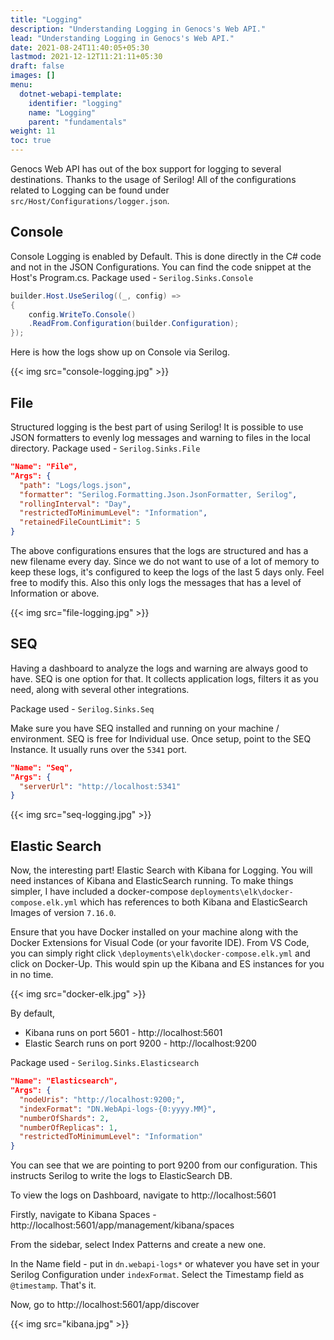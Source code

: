```yaml
---
title: "Logging"
description: "Understanding Logging in Genocs's Web API."
lead: "Understanding Logging in Genocs's Web API."
date: 2021-08-24T11:40:05+05:30
lastmod: 2021-12-12T11:21:11+05:30
draft: false
images: []
menu:
  dotnet-webapi-template:
    identifier: "logging"
    name: "Logging"
    parent: "fundamentals"
weight: 11
toc: true
---
```

Genocs Web API has out of the box support for logging to several destinations. Thanks to the usage of Serilog! All of the configurations related to Logging can be found under `src/Host/Configurations/logger.json`.

## Console

Console Logging is enabled by Default. This is done directly in the C# code and not in the JSON Configurations. You can find the code snippet at the Host's Program.cs. Package used - `Serilog.Sinks.Console`

``` C#
builder.Host.UseSerilog((_, config) =>
{
    config.WriteTo.Console()
    .ReadFrom.Configuration(builder.Configuration);
});
```

Here is how the logs show up on Console via Serilog.

{{< img src="console-logging.jpg" >}}

## File

Structured logging is the best part of using Serilog! It is possible to use JSON formatters to evenly log messages and warning to files in the local directory. Package used - `Serilog.Sinks.File`

``` json
"Name": "File",
"Args": {
  "path": "Logs/logs.json",
  "formatter": "Serilog.Formatting.Json.JsonFormatter, Serilog",
  "rollingInterval": "Day",
  "restrictedToMinimumLevel": "Information",
  "retainedFileCountLimit": 5
}
```

The above configurations ensures that the logs are structured and has a new filename every day. Since we do not want to use of a lot of memory to keep these logs, it's configured to keep the logs of the last 5 days only. Feel free to modify this. Also this only logs the messages that has a level of Information or above.

{{< img src="file-logging.jpg" >}}

## SEQ

Having a dashboard to analyze the logs and warning are always good to have. SEQ is one option for that. It collects application logs, filters it as you need, along with several other integrations.

Package used - `Serilog.Sinks.Seq`

Make sure you have SEQ installed and running on your machine / environment. SEQ is free for Individual use. Once setup, point to the SEQ Instance. It usually runs over the `5341` port.

``` json
"Name": "Seq",
"Args": {
  "serverUrl": "http://localhost:5341"
}
```


{{< img src="seq-logging.jpg" >}}

## Elastic Search

Now, the interesting part! Elastic Search with Kibana for Logging. You will need instances of Kibana and ElasticSearch running. To make things simpler, I have included a docker-compose `deployments\elk\docker-compose.elk.yml` which has references to both Kibana and ElasticSearch Images of version `7.16.0`.

Ensure that you have Docker installed on your machine along with the Docker Extensions for Visual Code (or your favorite IDE). From VS Code, you can simply right click `\deployments\elk\docker-compose.elk.yml` and click on Docker-Up. This would spin up the Kibana and ES instances for you in no time.

{{< img src="docker-elk.jpg" >}}

By default,
- Kibana runs on port 5601 - http://localhost:5601
- Elastic Search runs on port 9200 - http://localhost:9200

Package used - `Serilog.Sinks.Elasticsearch`

``` json
"Name": "Elasticsearch",
"Args": {
  "nodeUris": "http://localhost:9200;",
  "indexFormat": "DN.WebApi-logs-{0:yyyy.MM}",
  "numberOfShards": 2,
  "numberOfReplicas": 1,
  "restrictedToMinimumLevel": "Information"
}
```

You can see that we are pointing to port 9200 from our configuration. This instructs Serilog to write the logs to ElasticSearch DB.

To view the logs on Dashboard, navigate to http://localhost:5601

Firstly, navigate to Kibana Spaces - http://localhost:5601/app/management/kibana/spaces

From the sidebar, select Index Patterns and create a new one.

In the Name field - put in `dn.webapi-logs*` or whatever you have set in your Serilog Configuration under `indexFormat`. Select the Timestamp field as `@timestamp`. That's it.

Now, go to http://localhost:5601/app/discover

{{< img src="kibana.jpg" >}}
